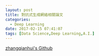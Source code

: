 ```yaml
---
layout: post
title: 對抗式生成網絡相關論文
categories:
  - Deep Learning
date: 2017-02-15 07:41:07
tags: [Data Science,Deep Learning,A.I.]
---
```


[zhangqianhui's Github](https://github.com/zhangqianhui/AdversarialNetsPapers)
